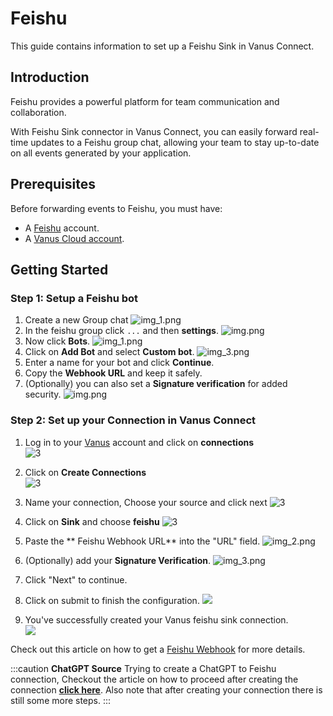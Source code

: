 # Feishu

This guide contains information to set up a Feishu Sink in Vanus Connect.

## Introduction

Feishu provides a powerful platform for team communication and collaboration.

With Feishu Sink connector in Vanus Connect, you can easily forward real-time updates to a Feishu group chat, allowing your team to stay up-to-date on all events generated by your application.

## Prerequisites

Before forwarding events to Feishu, you must have:

- A [Feishu](https://www.feishu.cn) account.
- A [Vanus Cloud account](https://cloud.vanus.ai).

## Getting Started

### Step 1: Setup a Feishu bot
1. Create a new Group chat
![img_1.png](images/img_1.png)
2. In the feishu group click `...` and then **settings**.
![img.png](images/feishu-settings.png)
3. Now click **Bots**.
   ![img_1.png](images/feishu-bot.png)
4. Click on **Add Bot** and select **Custom bot**.
   ![img_3.png](images/feishu-add-custom-bot.png)
5. Enter a name for your bot and click **Continue**.
6. Copy the **Webhook URL** and keep it safely.
7. (Optionally) you can also set a **Signature verification** for added security.
   ![img.png](images/feishu-signature.png)

### Step 2: Set up your Connection in Vanus Connect  

1. Log in to your [Vanus](https://cloud.vanus.ai) account and click on **connections**  
![3](images/go%20to%20vanuscloud.png)  

2. Click on **Create Connections**  
![3](images/click%20create%20connection.png)  

3. Name your connection, Choose your source and click next 
![3](images/choose%20source.png) 

4. Click on **Sink** and choose **feishu** 
![3](images/choose%20sink.png) 

5. Paste the ** Feishu Webhook URL** into the "URL" field.
![img_2.png](images/img_2.png) 

6. (Optionally) add your **Signature Verification**.
![img_3.png](images/img_3.png) 

7. Click "Next" to continue.  

8. Click on submit to finish the configuration. 
![](images/submit.png)  

9. You've successfully created your Vanus feishu sink connection.  
![](images/created.png)  

Check out this article on how to get a [Feishu Webhook](https://www.vanus.ai/blog/retrieve-feishu-webhook-url/) for more details.

:::caution
**ChatGPT Source**
Trying to create a ChatGPT to Feishu connection, Checkout the article on how to proceed after creating the connection [**click here**](https://xjxt2gkbqf.feishu.cn/wiki/wikcnQpoi1rqoo4jI7q7j4iMYob).
Also note that after creating your connection there is still some more steps.
:::



